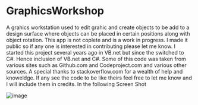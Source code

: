 # GraphicsWorkshop
A grahics workstation used to edit grahic and create objects to be add to a design surface where objects can be placed in certain positions along with object rotation.
This app is not coplete and is a work in progress.
I made it public so if any one is interested in contributing please let me know.
I started this project several years ago in VB.net but since the switched to C#.
Hence inclusion of VB.net and C#.
Some of this code was taken from various sites such as Github.com and Codeproject.com and various other sources.
A special thanks to stackoverflow.com for a wealth of help and knoweldge.
If any see the code to be like theirs feel free to let me know and I will include them in credits.
In the following Screen Shot 

![image](https://user-images.githubusercontent.com/26853477/191580190-082f4d80-2169-4896-8290-8c20695ec762.png)
